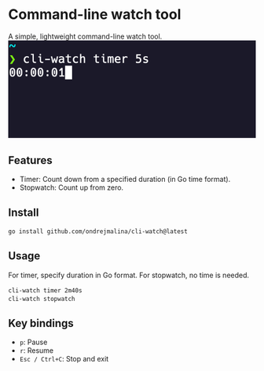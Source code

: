 # Command-line watch tool
A simple, lightweight command-line watch tool.
<img title="Timer" alt="Timer" src="timer.png">

## Features
- Timer: Count down from a specified duration (in Go time format).
- Stopwatch: Count up from zero.

## Install
```bash
go install github.com/ondrejmalina/cli-watch@latest
```

## Usage
For timer, specify duration in Go format. For stopwatch, no time is needed.
```bash
cli-watch timer 2m40s
cli-watch stopwatch
```

## Key bindings
- `p`: Pause
- `r`: Resume
- `Esc / Ctrl+C`: Stop and exit
